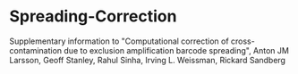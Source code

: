 # Spreading-Correction
Supplementary information to "Computational correction of cross-contamination due to exclusion amplification barcode spreading", Anton JM Larsson, Geoff	Stanley, Rahul	Sinha, Irving	L.	Weissman,	Rickard	Sandberg	
